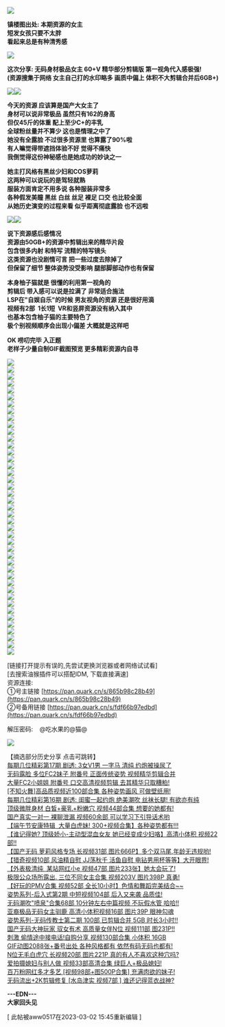 ![](https://img.picel48.com/i/2023/02/02/pqh7y9.jpg)

**镇楼图出处: 本期资源的女主  
短发女孩只要不太胖  
看起来总是有种清秀感**

![](https://img.picel48.com/i/2023/01/03/f9a0an.gif)

**这次分享: 无码身材极品女主 60+V 精华部分剪辑版 第一视角代入感极强!  
(资源搜集于网络 女主自己打的水印略多 画质中偏上 体积不大剪辑合并后6GB+)**

![](https://img.picel48.com/i/2023/01/03/f9a0an.gif)![](https://img.picel48.com/i/2023/02/02/pqhbdl.jpg)

**今天的资源 应该算是国产大女主了    
身材可以说非常极品 虽然只有162的身高  
但仅45斤的体重 配上至少C+的丰乳  
全球粉丝量并不算少 这也是情理之中了  
她没有全露脸 不过很多资源里 也算露了90%啦  
有人嘛觉得带遮挡体验不好 觉得不痛快  
我倒觉得这份神秘感也是她成功的妙诀之一**

**她主打风格有黑丝少妇和COS萝莉  
这两种可以说玩的是驾轻就熟  
服装方面肯定不用多说 各种服装非常多  
各种假发美瞳 黑丝 白丝 丝足 裸足 口交 也比较全面  
从她历史演变的过程来看 似乎距离彻底露脸 也不远啦**

![](https://img.picel48.com/i/2023/01/03/f9a0an.gif)![](https://img.picel48.com/i/2023/02/02/pqhmus.jpg)

**说下资源感后感情况  
资源由50GB+的资源中剪辑出来的精华片段  
包含很多内射 和特写 流精的特写镜头  
这类资源也没剧情可言 把一些过度去除掉了  
但保留了细节 整体姿势没受影响 腿部脚部动作也有保留**

**本身柚子猫就是 很懂的利用第一视角的  
剪辑后 带入感可以说是拉满了 非常适合施法  
LSP在"自娱自乐"的时候 男友视角的资源 还是很好用滴  
视频有2部  1长1短  VR和竖屏资源没有纳入其中  
也基本包含柚子猫的主要特色了  
极个别视频顺序会出现小偏差 大概就是这样吧**

**OK 唠叨完毕 入正题  
老样子少量自制GIF截图预览 更多精彩资源内自寻**

![](https://img.picel48.com/i/2023/01/03/f9a0an.gif)  
![](https://img.picel48.com/i/2023/02/02/75ir7sr.gif)  
![](https://img.picel48.com/i/2023/02/02/pr3fn8.gif)  
![](https://img.picel48.com/i/2023/02/02/pr4kop.gif)  
![](https://img.picel48.com/i/2023/02/02/pr5v79.gif)  
![](https://img.picel48.com/i/2023/02/02/pr78d1.gif)  
![](https://img.picel48.com/i/2023/02/02/pr8l9f.gif)  
![](https://img.picel48.com/i/2023/02/02/pr9xpf.gif)  
![](https://img.picel48.com/i/2023/02/02/prbe25.gif)  
![](https://img.picel48.com/i/2023/02/02/prcl1w.gif)  
![](https://img.picel48.com/i/2023/02/02/prlv5g.gif)  
![](https://img.picel48.com/i/2023/02/02/prmjqs.gif)  
![](https://img.picel48.com/i/2023/02/02/prnqmw.gif)  
![](https://img.picel48.com/i/2023/02/02/prorc9.gif)  
![](https://img.picel48.com/i/2023/02/02/prq253.gif)  
![](https://img.picel48.com/i/2023/02/02/prrpt6.gif)  
![](https://img.picel48.com/i/2023/02/02/prsnrn.gif)  
![](https://img.picel48.com/i/2023/02/02/prtr11.gif)  
![](https://img.picel48.com/i/2023/02/02/prunvy.gif)  
![](https://img.picel48.com/i/2023/02/02/prvya9.gif)  
![](https://img.picel48.com/i/2023/02/02/prx37v.gif)  
![](https://img.picel48.com/i/2023/02/02/75re053.gif)  
![](https://img.picel48.com/i/2023/02/02/ps75pd.gif)  
![](https://img.picel48.com/i/2023/02/02/ps7x49.gif)  
![](https://img.picel48.com/i/2023/02/02/ps9aqd.gif)  
![](https://img.picel48.com/i/2023/02/02/psaen6.gif)  
![](https://img.picel48.com/i/2023/02/02/psbkcq.gif)  
![](https://img.picel48.com/i/2023/02/02/pscj2f.gif)  
![](https://img.picel48.com/i/2023/02/02/psdh57.gif)  
![](https://img.picel48.com/i/2023/02/02/pseoi0.gif)  
![](https://img.picel48.com/i/2023/02/02/psfets.gif)  
![](https://img.picel48.com/i/2023/02/02/qgrwr6.gif)  
![](https://img.picel48.com/i/2023/02/02/qgsx0z.gif)  
![](https://img.picel48.com/i/2023/02/02/qgticn.gif)  
![](https://img.picel48.com/i/2023/02/02/qgv5zu.gif)  
![](https://img.picel48.com/i/2023/02/02/qgwe31.gif)  
![](https://img.picel48.com/i/2023/02/02/qgxig6.gif)  
![](https://img.picel48.com/i/2023/02/02/qh70rr.gif)  
![](https://img.picel48.com/i/2023/02/02/qh85a7.gif)  
![](https://img.picel48.com/i/2023/02/02/qh8sjx.gif)  
![](https://img.picel48.com/i/2023/02/02/qh9nin.gif)  
![](https://img.picel48.com/i/2023/02/02/qhaipd.gif)  
![](https://img.picel48.com/i/2023/01/03/f9a0an.gif)

\[链接打开提示有误的,先尝试更换浏览器或者网络试试看\]  
\[去搜索油猴插件可以搭配IDM, 下载直接满速\]  
资源连接:     
①号主链接 [https://pan.quark.cn/s/865b98c28b49](https://pan.quark.cn/s/865b98c28b49)  
②号备用链接 [https://pan.quark.cn/s/fdf66b97edbd](https://pan.quark.cn/s/fdf66b97edbd)

解压密码:    @吃水果的@猫@

![](https://img.picel48.com/i/2023/01/03/f9a0an.gif)

【摘选部分历史分享 点击可跳转】  
[每期几位精彩第17期 剧透: 3女V1男 一字马 清纯 约炮被操尿了](https://pw.sbnc2p.xyz/2048/read.php?tid-9273565.html)  
[无码露脸 多位FC2妹子 附番号 正面传统姿势 视频精华剪辑合并](https://pw.sbnc2p.xyz/2048/read.php?tid-9260919.html)  
[大量FC2小姐姐 附番号 口交高清视频剪辑 去其精华只取糟粕!](https://pw.sbnc2p.xyz/2048/read.php?tid-9250210.html)  
[\[不知火舞\]高品质视频近100部合集 各种姿势画风 可做壁纸用!](https://pw.sbnc2p.xyz/2048/read.php?tid-9238435.html)  
[每期几位精彩第16期 剧透: 闺蜜一起约炮 绝美潮吹 丝袜长腿! 有欲亦有纯](https://pw.sbnc2p.xyz/2048/read.php?tid-9222105.html)  
[顶级微胖身材 白皙+豪乳+粉嫩穴 视频44部合集 想要的她都有!](https://pw.sbnc2p.xyz/2048/read.php?tid-9210763.html)  
[国产真实一对一 裸聊泄漏 视频60余部 可以学习下引导话术哟](https://pw.sbnc2p.xyz/2048/read.php?tid-9202980.html)  
[【端午节安康特辑  大量白虎妹! 300+视频合集】各种姿势都有!!!](https://pw.sbnc2p.xyz/2048/read.php?tid-9191692.html)  
[【谁记得她? 顶级娇小-主动型混血女友 她已经变成少妇咯】高清小体积 视频22部!!](https://pw.sbnc2p.xyz/2048/read.php?tid-9182117.html)  
[【国产无码 萝莉风格专场 长视频31部 图片666P】多个双马尾,年龄无违规哟!](https://pw.sbnc2p.xyz/2048/read.php?tid-9156665.html)  
[【猎奇视频10部 风油精自慰 JJ荡秋千 活鱼自慰 电钻男用杯等等】大开眼界!](https://pw.sbnc2p.xyz/2048/read.php?tid-9147235.html)  
[【外表极清纯  某站网红小e 视频47部 图片233张】她太会玩了!](https://pw.sbnc2p.xyz/2048/read.php?tid-9126339.html)  
[极限公众场所露出. 三位不同女主合集 视频203V 图片398P 真勇!](https://pw.sbnc2p.xyz/2048/read.php?tid-9106197.html)  
[【好玩的PMV合集 视频52部 全长10小时】色情和舞蹈完美结合~~](https://pw.sbnc2p.xyz/2048/read.php?tid-9097058.html)  
[姿势系列-后入式第2期 中短视频104部 后入又来袭 品质佳!](https://pw.sbnc2p.xyz/2048/read.php?tid-9051499.html)  
[无码潮吹"喷泉"合集68部 10分钟左右中篇视频 不玩假水管 哈哈!!](https://pw.sbnc2p.xyz/2048/read.php?tid-9011235.html)  
[亚裔极品无码女主驯鹿 高清小体积视频16部 图片39P 眼神勾魂](https://pw.sbnc2p.xyz/2048/read.php?tid-9000800.html)  
[姿势系列-无码传教士第二期 100部 已剪辑合并 5GB 时长3小时!!](https://pw.sbnc2p.xyz/2048/read.php?tid-8982643.html)  
[国产无码大神玩家 驭女有术 高质量女伴N位 视频111部 图231P!!](https://pw.sbnc2p.xyz/2048/read.php?tid-8976389.html)  
[刺激 偷情途中接电话!自购分享 视频130部合集 小体积 16GB](https://pw.sbnc2p.xyz/2048/read.php?tid-8959557.html)  
[GIF动图2088张+番号出处 各种风格都有 依然有码无码也都有!](https://pw.sbnc2p.xyz/2048/read.php?tid-8949915.html)  
[N位无毛白虎穴 长视频20部 图片221P 真的有人不喜欢这种穴吗?](https://pw.sbnc2p.xyz/2048/read.php?tid-8938739.html)  
[爱拍摄媳妇与别人做 视频33部高清合集 绿巨人+极品媳妇!](https://pw.sbnc2p.xyz/2048/read.php?tid-8913709.html)  
[百万粉网红多才多艺 \[视频98部+图500P合集\] 充满肉欲的妹子!](https://pw.sbnc2p.xyz/2048/read.php?tid-8900745.html)  
[无码流出+2K剪辑修复 \[水岛津实 视频7部 \] 谁还记得蓝衣战神?](https://pw.sbnc2p.xyz/2048/read.php?tid-8892057.html)

**\---EDN---  
大家回头见**

\[ 此帖被aww0517在2023-03-02 15:45重新编辑 \]